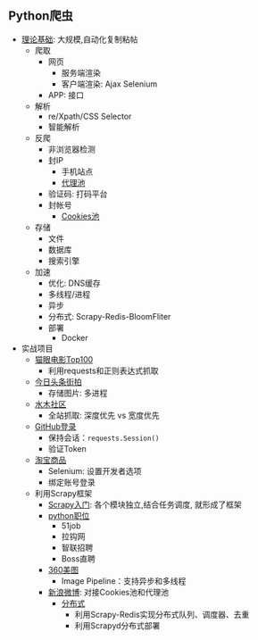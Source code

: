 ## Python爬虫
- [理论基础](spider.md): 大规模,自动化复制粘帖
    - 爬取
        - 网页
            - 服务端渲染
            - 客户端渲染: Ajax Selenium
        - APP: 接口
    - 解析
        - re/Xpath/CSS Selector
        - 智能解析
    - 反爬
        - 非浏览器检测
        - 封IP
            - 手机站点
            - [代理池](https://github.com/syntomic/Spider/tree/master/ProxyPool/)
        - 验证码: 打码平台
        - 封帐号
            - [Cookies池](https://github.com/syntomic/Spider/tree/master/CookiesPool/)
    - 存储
        - 文件
        - 数据库
        - 搜索引擎
    - 加速
        - 优化: DNS缓存
        - 多线程/进程
        - 异步
        - 分布式: Scrapy-Redis-BloomFliter
        - 部署
            - Docker
- 实战项目
    - [猫眼电影Top100](https://github.com/syntomic/Spider/tree/master/MaoYan/)
        - 利用requests和正则表达式抓取
    - [今日头条街拍](https://github.com/syntomic/Spider/tree/master/JiePai/)
        - 存储图片: 多进程
    - [水木社区](https://github.com/syntomic/Spider/tree/master/Newsmth/)
        - 全站抓取: 深度优先 vs 宽度优先
    - [GitHub登录](https://github.com/syntomic/Spider/tree/master/GitHubLogin/)
        - 保持会话：`requests.Session()`
        - 验证Token
    - [淘宝商品](https://github.com/syntomic/Spider/tree/master/TaobaoProduct/)
        - Selenium: 设置开发者选项
        - 绑定账号登录
    - 利用Scrapy框架
        - [Scrapy入门](https://github.com/syntomic/Spider/tree/master/ScrapyTutorial/): 各个模块独立,结合任务调度, 就形成了框架
        - [python职位](https://github.com/syntomic/Spider/tree/master/PythonJob/)
            - 51job
            - 拉钩网
            - 智联招聘
            - Boss直聘
        - [360美图](https://github.com/syntomic/Spider/tree/master/Images360/)
            - Image Pipeline：支持异步和多线程
        - [新浪微博](https://github.com/syntomic/Spider/tree/master/Weibo): 对接Cookies池和代理池
            - [分布式](https://github.com/syntomic/Spider/tree/master/Weibo-distributed/)
                - 利用Scrapy-Redis实现分布式队列、调度器、去重
                - 利用Scrapyd分布式部署
